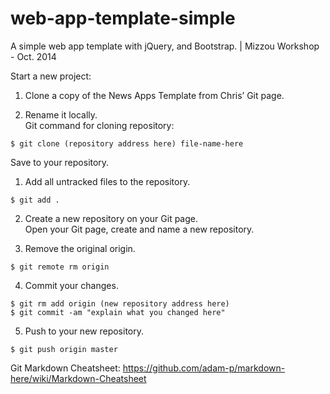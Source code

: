 web-app-template-simple
=======================

A simple web app template with jQuery, and Bootstrap.  | Mizzou Workshop - Oct. 2014


Start a new project: 

1. Clone a copy of the News Apps Template from Chris’ Git page.

2. Rename it locally.    
Git command for cloning repository: 
```
$ git clone (repository address here) file-name-here
```


Save to your repository.  

1. Add all untracked files to the repository.  
```
$ git add . 
```

2. Create a new repository on your Git page.  
Open your Git page, create and name a new repository.

3. Remove the original origin.
```
$ git remote rm origin
```

4. Commit your changes.
```
$ git rm add origin (new repository address here)
$ git commit -am "explain what you changed here"
```

5. Push to your new repository.
```
$ git push origin master
```


Git Markdown Cheatsheet:
https://github.com/adam-p/markdown-here/wiki/Markdown-Cheatsheet

